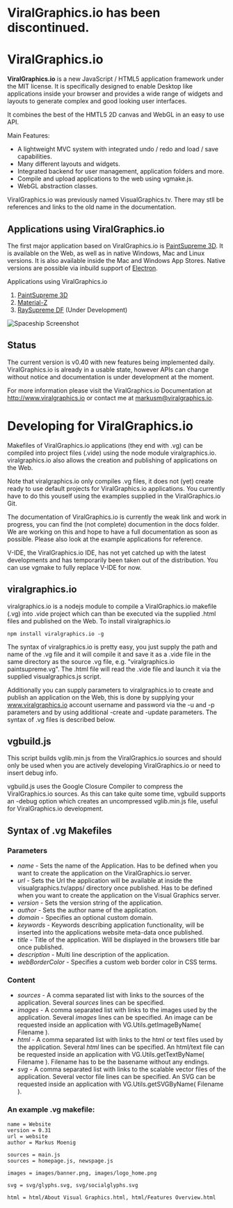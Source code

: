 # ViralGraphics.io has been discontinued. 

ViralGraphics.io
================

**ViralGraphics.io** is a new JavaScript / HTML5 application framework under the MIT license. It is specifically designed to enable Desktop like applications inside your browser and provides a wide range of widgets and layouts to generate complex and good looking user interfaces.

It combines the best of the HMTL5 2D canvas and WebGL in an easy to use API.

Main Features:

* A lightweight MVC system with integrated undo / redo and load / save capabilities.
* Many different layouts and widgets.
* Integrated backend for user management, application folders and more.
* Compile and upload applications to the web using vgmake.js.
* WebGL abstraction classes.

ViralGraphics.io was previously named VisualGraphics.tv. There may stll be references and links to the old name in the documentation.

## Applications using ViralGraphics.io

The first major application based on ViralGraphics.io is [PaintSupreme 3D](https://www.paintsupreme3d.com). It is available on the Web, as well as in native Windows, Mac and Linux versions. It is also available inside the Mac and Windows App Stores. Native versions are possible via inbuild support of [Electron](https://electron.atom.io/).

Applications using ViralGraphics.io

1. [PaintSupreme 3D](https://www.paintsupreme3d.com)
2. [Material-Z](https://www.material-z.com)
3. [RaySupreme DF](https://www.raysupreme.com) (Under Development)

![Spaceship Screenshot](https://s3-us-west-2.amazonaws.com/braindistrict/Spaceship.jpg "PaintSupreme 3D Screenshot")

## Status

The current version is v0.40 with new features being implemented daily. ViralGraphics.io is already in a usable state, however APIs can change without notice and documentation is under development at the moment.

For more information please visit the ViralGraphics.io Documentation at http://www.viralgraphics.io or contact me at markusm@viralgraphics.io.

# Developing for ViralGraphics.io

Makefiles of ViralGraphics.io applications (they end with .vg) can be compiled into project files (.vide) using the node module viralgraphics.io. viralgraphics.io also allows the creation and publishing of applications on the Web.

Note that viralgraphics.io only compiles .vg files, it does not (yet) create ready to use default projects for ViralGraphics.io applications. You currently have to do this youself using the examples supplied in the ViralGraphics.io Git.

The documentation of ViralGraphics.io is currently the weak link and work in progress, you can find the (not complete) documention in the docs folder. We are working on this and hope to have a full documentation as soon as possible. Please also look at the example applications for reference.

V-IDE, the ViralGraphics.io IDE, has not yet catched up with the latest developments and has temporarily been taken out of the distribution. You can use vgmake to fully replace V-IDE for now.

## viralgraphics.io

viralgraphics.io is a nodejs module to compile a ViralGraphics.io makefile (.vg) into .vide project which can than be executed via the supplied .html files and published on the Web. To install viralgraphics.io

```
npm install viralgraphics.io -g
```


The syntax of viralgraphics.io is pretty easy, you just supply the path and name of the .vg file and it will compile it and save it as a .vide file in the same directory as the source .vg file, e.g. "viralgraphics.io paintsupreme.vg". The .html file will read the .vide file and launch it via the supplied visualgraphics.js script.

Additionally you can supply parameters to viralgraphics.io to create and publish an application on the Web, this is done by supplying your www.viralgraphics.io account username and password via the -u and -p parameters and by using additional -create and -update parameters. The syntax of .vg files is described below.

## vgbuild.js

This script builds vglib.min.js from the ViralGraphics.io sources and should only be used when you are actively developing ViralGraphics.io or need to insert debug info.

vgbuild.js uses the Google Closure Compiler to compress the ViralGraphics.io sources. As this can take quite some time, vgbuild supports an -debug option which creates an uncompressed vglib.min.js file, useful for ViralGraphics.io development.

## Syntax of .vg Makefiles

### Parameters


* _name_ - Sets the name of the Application. Has to be defined when you want to create the application on the ViralGraphics.io server.
* _url_ - Sets the Url the application will be available at inside the visualgraphics.tv/apps/ directory once published. Has to be defined when you want to create the application on the Visual Graphics server.
* _version_ - Sets the version string of the application.
* _author_ - Sets the author name of the application.
* _domain_ - Specifies an optional custom domain.
* _keywords_ - Keywords describing application functionality, will be inserted into the applications website meta-data once published.
* _title_ - Title of the application. Will be displayed in the browsers title bar once published.
* _description_ - Multi line description of the application.
* _webBorderColor_ - Specifies a custom web border color in CSS terms.

### Content

* _sources_ - A comma separated list with links to the sources of the application. Several _sources_ lines can be specified.
* _images_ - A comma separated list with links to the images used by the application. Several _images_ lines can be specified. An image can be requested inside an application with VG.Utils.getImageByName( Filename ).
* _html_ - A comma separated list with links to the html or text files used by the application. Several _html_ lines can be specified. An html/text file can be requested inside an application with VG.Utils.getTextByName( Filename ). Filename has to be the basename without any endings.
* _svg_ - A comma separated list with links to the scalable vector files of the application. Several vector file lines can be specified. An SVG can be requested inside an application with VG.Utils.getSVGByName( Filename ).

### An example .vg makefile:

```
name = Website
version = 0.31
url = website
author = Markus Moenig

sources = main.js
sources = homepage.js, newspage.js

images = images/banner.png, images/logo_home.png

svg = svg/glyphs.svg, svg/socialglyphs.svg

html = html/About Visual Graphics.html, html/Features Overview.html
```
